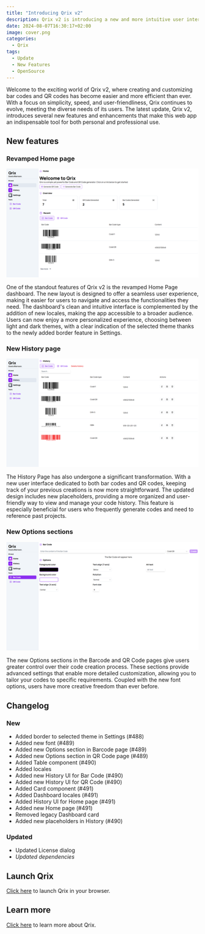 ```yaml
---
title: "Introducing Qrix v2"
description: Qrix v2 is introducing a new and more intuitive user interface.
date: 2024-08-07T16:30:17+02:00
image: cover.png
categories:
  - Qrix
tags:
  - Update
  - New Features
  - OpenSource
---
```


Welcome to the exciting world of Qrix v2, where creating and customizing bar codes and QR codes has become easier and more efficient than ever. With a focus on simplicity, speed, and user-friendliness, Qrix continues to evolve, meeting the diverse needs of its users. The latest update, Qrix v2, introduces several new features and enhancements that make this web app an indispensable tool for both personal and professional use.

## New features

### Revamped Home page

![The new Home page](2.png)

One of the standout features of Qrix v2 is the revamped Home Page dashboard. The new layout is designed to offer a seamless user experience, making it easier for users to navigate and access the functionalities they need. The dashboard's clean and intuitive interface is complemented by the addition of new locales, making the app accessible to a broader audience. Users can now enjoy a more personalized experience, choosing between light and dark themes, with a clear indication of the selected theme thanks to the newly added border feature in Settings.

### New History page

![The redesigned History page](1.png)

The History Page has also undergone a significant transformation. With a new user interface dedicated to both bar codes and QR codes, keeping track of your previous creations is now more straightforward. The updated design includes new placeholders, providing a more organized and user-friendly way to view and manage your code history. This feature is especially beneficial for users who frequently generate codes and need to reference past projects.

### New Options sections

![The new layout for the Options section](3.png)

The new Options sections in the Barcode and QR Code pages give users greater control over their code creation process. These sections provide advanced settings that enable more detailed customization, allowing you to tailor your codes to specific requirements. Coupled with the new font options, users have more creative freedom than ever before.

## Changelog

### New

- Added border to selected theme in Settings (#488)
- Added new font (#489)
- Added new Options section in Barcode page (#489)
- Added new Options section in QR Code page (#489)
- Added Table component (#490)
- Added locales
- Added new History UI for Bar Code (#490)
- Added new History UI for QR Code (#490)
- Added Card component (#491)
- Added Dashboard locales (#491)
- Added History UI for Home page (#491)
- Added new Home page (#491)
- Removed legacy Dashboard card
- Added new placeholders in History (#490)

### Updated

- Updated License dialog
- _Updated dependencies_

## Launch Qrix

[Click here](ttps://qrix.leocorporation.dev) to launch Qrix in your browser.

## Learn more

[Click here](https://leocorporation.dev/store/qrix) to learn more about Qrix.
